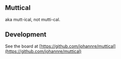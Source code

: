 Muttical
---
aka mutt-ical, not mutti-cal.


Development
---

See the board at [https://github.com/johannre/muttical](https://github.com/johannre/muttical)
